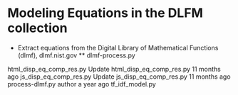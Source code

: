 # Modeling Equations in the DLFM collection
* Extract equations from the Digital Library of Mathematical Functions (dlmf), dlmf.nist.gov
** dlmf-process.py

html_disp_eq_comp_res.py	Update html_disp_eq_comp_res.py	11 months ago
js_disp_eq_comp_res.py	Update js_disp_eq_comp_res.py	11 months ago
process-dlmf.py	author	a year ago
tf_idf_model.py

